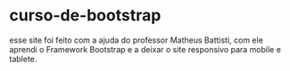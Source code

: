 # curso-de-bootstrap
esse site foi feito com a ajuda do professor Matheus Battisti, com ele aprendi o Framework Bootstrap e a deixar o site responsivo para mobile e tablete.
